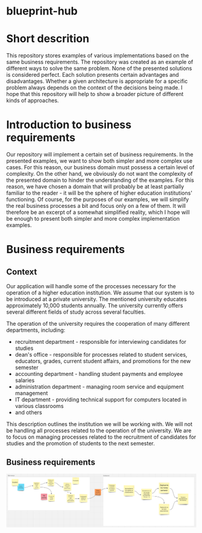 # blueprint-hub

# Short descrition
This repository stores examples of various implementations based on the same business requirements. The repository was created as an example of different ways to solve the same problem. 
None of the presented solutions is considered perfect. 
Each solution presents certain advantages and disadvantages. 
Whether a given architecture is appropriate for a specific problem always depends on the context of the decisions being made. I hope that this repository will help to show a broader picture of different kinds of approaches.

# Introduction to business requirements
Our repository will implement a certain set of business requirements. In the presented examples, we want to show both simpler and more complex use cases. For this reason, our business domain must possess a certain level of complexity. On the other hand, we obviously do not want the complexity of the presented domain to hinder the understanding of the examples. 
For this reason, we have chosen a domain that will probably be at least partially familiar to the reader - it will be the sphere of higher education institutions' functioning. Of course, for the purposes of our examples, we will simplify the real business processes a bit and focus only on a few of them. It will therefore be an excerpt of a somewhat simplified reality, which I hope will be enough to present both simpler and more complex implementation examples.

# Business requirements

## Context
Our application will handle some of the processes necessary for the operation of a higher education institution. 
We assume that our system is to be introduced at a private university. 
The mentioned university educates approximately 10,000 students annually. 
The university currently offers several different fields of study across several faculties. 

The operation of the university requires the cooperation of many different departments, including: 
- recruitment department - responsible for interviewing candidates for studies 
- dean's office - responsible for processes related to student services, educators, grades, current student affairs, and promotions for the new semester 
- accounting department - handling student payments and employee salaries 
- administration department - managing room service and equipment management 
- IT department - providing technical support for computers located in various classrooms
- and others 

This description outlines the institution we will be working with. We will not be handling all processes related to the operation of the university. 
We are to focus on managing processes related to the recruitment of candidates for studies and the promotion of students to the next semester.

## Business requirements
![plot](./docs/images/process.png)
